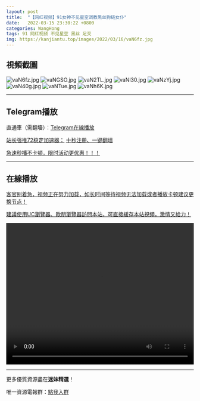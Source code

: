 ```yaml
---
layout: post
title:  "【网红视频】91女神不见星空调教黑丝狗链女仆"
date:   2022-03-15 23:30:22 +0800
categories: WangHong
tags: 91 网红视频 不见星空 黑丝 足交
img: https://kanjiantu.top/images/2022/03/16/vaN6fz.jpg
---
```



## 視頻截圖

![vaN6fz.jpg](https://kanjiantu.top/images/2022/03/16/vaN6fz.jpg)
![vaNGSO.jpg](https://kanjiantu.top/images/2022/03/16/vaNGSO.jpg)
![vaN2TL.jpg](https://kanjiantu.top/images/2022/03/16/vaN2TL.jpg)
![vaNl30.jpg](https://kanjiantu.top/images/2022/03/16/vaNl30.jpg)
![vaNzYj.jpg](https://kanjiantu.top/images/2022/03/16/vaNzYj.jpg)
![vaN40g.jpg](https://kanjiantu.top/images/2022/03/16/vaN40g.jpg)
![vaNTue.jpg](https://kanjiantu.top/images/2022/03/16/vaNTue.jpg)
![vaNh6K.jpg](https://kanjiantu.top/images/2022/03/16/vaNh6K.jpg)

* * *
## Telegram播放

直通車（需翻墻）：[Telegram在線播放](https://t.me/mimeijingxuan/57)

<u>站长强推72稳定加速器：</u> [十秒注册、一键翻墙](https://www.mimei.blog/skip/vpn.html)


<u>急速秒播不卡顿，限时活动更优惠！！！</u>
* * *
## 在線播放
<u>客官别着急，视频正在努力加载，如长时间等待视频无法加载或者播放卡顿建议更换节点！</u>

<u>建議使用UC瀏覽器、歐朋瀏覽器訪問本站，可直接緩存本站視頻，激情又給力！</u>
<center><video src="https://cdn.publer.io/uploads/videos/6245f1a9db279732fb55ba75/beeb50f7e1231128c8de09dc09c12945.mp4" width="100%" height="380px"  controls="controls"></video></center>

* * *
更多優質資源盡在**迷妹精選**！

唯一資源電報群：[點我入群](https://t.me/mimeijingxuan)


